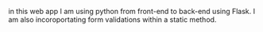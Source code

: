 in this web app I am using python from front-end to back-end using Flask. I am also incoroportating form validations within a static method. 